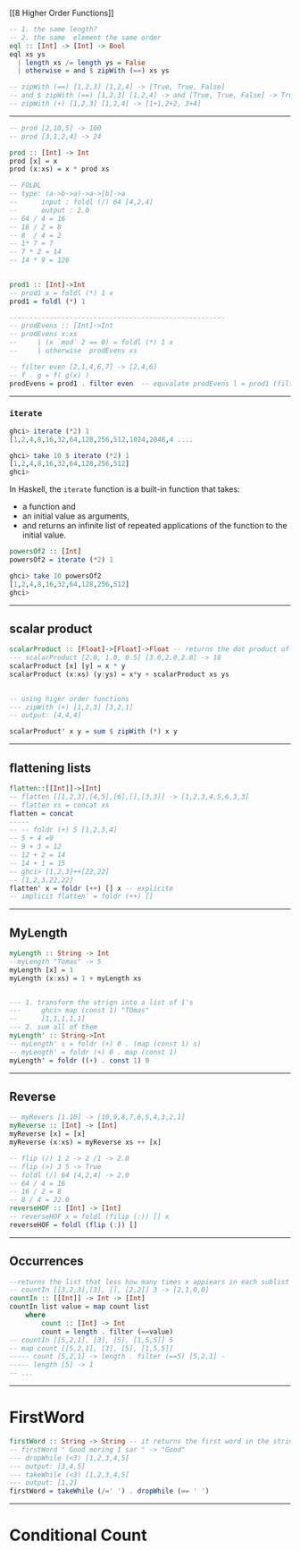 [[8 Higher Order Functions]]

```haskell
-- 1. the same length?
-- 2. the same  element the same order
eql :: [Int] -> [Int] -> Bool
eql xs ys
  | length xs /= length ys = False
  | otherwise = and $ zipWith (==) xs ys

-- zipWith (==) [1,2,3] [1,2,4] -> [True, True, False]
-- and $ zipWith (==) [1,2,3] [1,2,4] -> and [True, True, False] -> True and True and False -> False
-- zipWith (+) [1,2,3] [1,2,4] -> [1+1,2+2, 3+4]
```

----------
```haskell
-- prod [2,10,5] -> 100
-- prod [3,1,2,4] -> 24

prod :: [Int] -> Int
prod [x] = x
prod (x:xs) = x * prod xs

-- FOLDL
-- type: (a->b->a)->a->[b]->a
--      input : foldl (/) 64 [4,2,4]
--      output : 2.0
-- 64 / 4 = 16
-- 16 / 2 = 8
-- 8  / 4 = 2
-- 1* 7 = 7
-- 7 * 2 = 14
-- 14 * 9 = 126
  

prod1 :: [Int]->Int
-- prod1 x = foldl (*) 1 x
prod1 = foldl (*) 1

------------------------------------------------------
-- prodEvens :: [Int]->Int
-- prodEvens x:xs
--     | (x `mod` 2 == 0) = foldl (*) 1 x
--     | otherwise  prodEvens xs

-- filter even [2,1,4,6,7] -> [2,4,6]
-- f . g = f( g(x) )
prodEvens = prod1 . filter even  -- equvalate prodEvens l = prod1 (filter even l)
```


-------------

### `iterate`
```haskell
ghci> iterate (*2) 1       
[1,2,4,8,16,32,64,128,256,512,1024,2048,4 ....

ghci> take 10 $ iterate (*2) 1
[1,2,4,8,16,32,64,128,256,512]
ghci>
```
In Haskell, the `iterate` function is a built-in function that takes:
- a function and
- an initial value as arguments, 
- and returns an infinite list of repeated applications of the function to the initial value.

```haskell
powersOf2 :: [Int]
powersOf2 = iterate (*2) 1

ghci> take 10 powersOf2
[1,2,4,8,16,32,64,128,256,512]
ghci>
```


---------
## scalar product
```haskell
scalarProduct :: [Float]->[Float]->Float -- returns the dot product of two lists of float numbers with the same size
--- scalarProduct [2.0, 1.0, 0.5] [3.0,2.0,2.0] -> 18
scalarProduct [x] [y] = x * y
scalarProduct (x:xs) (y:ys) = x*y + scalarProduct xs ys
  

-- using higer order functions
--- zipWith (+) [1,2,3] [3,2,1]
-- output: [4,4,4]

scalarProduct' x y = sum $ zipWith (*) x y
```

-------------

## flattening lists
```haskell
flatten::[[Int]]->[Int]
-- flatten [[1,2,3],[4,5],[6],[],[3,3]] -> [1,2,3,4,5,6,3,3]
-- flatten xs = concat xs
flatten = concat
-----
-- -- foldr (+) 5 [1,2,3,4]
-- 5 + 4 =9
-- 9 + 3 = 12
-- 12 + 2 = 14
-- 14 + 1 = 15
-- ghci> [1,2,3]++[22,22]
-- [1,2,3,22,22]
flatten' x = foldr (++) [] x -- explicite
-- implicit flatten' = foldr (++) []
```

----
## MyLength
```haskell
myLength :: String -> Int
--myLength "Tomas" -> 5
myLength [x] = 1
myLength (x:xs) = 1 + myLength xs


--- 1. transform the strign into a list of 1's
---     ghci> map (const 1) "TOmas"
--      [1,1,1,1,1]
--- 2. sum all of them
myLength' :: String->Int
-- myLength' s = foldr (+) 0 . (map (const 1) s)
-- myLength' = foldr (+) 0 . map (const 1)
myLength' = foldr ((+) . const 1) 0
```

-----
## Reverse
```haskell
-- myRevers [1.10] -> [10,9,8,7,6,5,4,3,2,1]
myReverse :: [Int] -> [Int]
myReverse [x] = [x]
myReverse (x:xs) = myReverse xs ++ [x]

-- flip (/) 1 2 -> 2 /1 -> 2.0
-- flip (>) 3 5 -> True
-- foldl (/) 64 [4,2,4] -> 2.0
-- 64 / 4 = 16
-- 16 / 2 = 8
-- 8 / 4 = 22.0
reverseHOF :: [Int] -> [Int]
-- reverseHOF x = foldl (filip (:)) [] x
reverseHOF = foldl (flip (:)) []
```


-------
## Occurrences
```haskell
--returns the list that less how many times x appiears in each sublist
-- countIn [[3,2,3],[3], [], [2,2]] 3 -> [2,1,0,0]
countIn :: [[Int]] -> Int -> [Int]
countIn list value = map count list
	where
		count :: [Int] -> Int
		count = length . filter (==value)
-- countIn [[5,2,1], [3], [5], [1,5,5]] 5
-- map count [[5,2,1], [3], [5], [1,5,5]]
----- count [5,2,1] -> length . filter (==5) [5,2,1] -
----- length [5] -> 1
-- ...
```


-----
# FirstWord
```haskell
firstWord :: String -> String -- it returns the first word in the string
-- firstWord " Good moring I sar " -> "Good"
--- dropWhile (<3) [1,2,3,4,5]
--- output: [3,4,5]
--- takeWhile (<3) [1,2,3,4,5]
--- output: [1,2]
firstWord = takeWhile (/=' ') . dropWhile (== ' ')
```


---------
# Conditional Count







